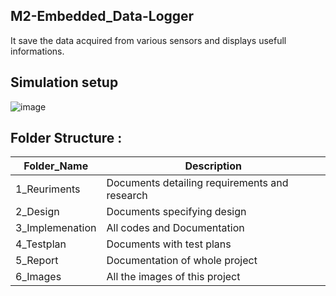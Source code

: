 ## M2-Embedded_Data-Logger
It save the data acquired from various sensors and displays usefull informations.

## Simulation setup
![image](https://user-images.githubusercontent.com/94223490/144360872-83b7b4ba-56d0-4f32-921e-b86801e892e1.png)


## Folder Structure :

Folder_Name      |  Description
-----------------|--------------
1_Reuriments     |  Documents detailing requirements and research
2_Design         |  Documents specifying design
3_Implemenation  |  All codes and Documentation
4_Testplan       |  Documents with test plans
  5_Report       |  Documentation of whole project
6_Images         |  All the images of this project
